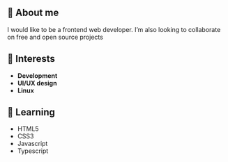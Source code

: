 ## 👋 About me
I would like to be a frontend web developer. I’m also looking to collaborate on free and open source projects

## 👀 Interests
- **Development**
- **UI/UX design**
- **Linux**

## 🌱 Learning

- HTML5
- CSS3
- Javascript
- Typescript
